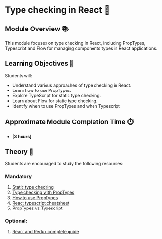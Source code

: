 # Type checking in React 🎨

## Module Overview 📚

This module focuses on type checking in React, including PropTypes, Typescript and Flow for managing components types in React applications.

## Learning Objectives 🎯

Students will:

- Understand various approaches of type checking in React.
- Learn how to use PropTypes.
- Explore TypeScript for static type checking.
- Learn about Flow for static type checking.
- Identify when to use PropTypes and when Typescript

## Approximate Module Completion Time ⏱️

- **[3 hours]**

## Theory 📖

Students are encouraged to study the following resources:

### Mandatory

1. [Static type checking](https://legacy.reactjs.org/docs/static-type-checking.html)
2. [Type checking with PropTypes](https://legacy.reactjs.org/docs/typechecking-with-proptypes.html)
3. [How to use PropTypes](https://www.freecodecamp.org/news/how-to-use-proptypes-in-react/)
4. [React typescript cheatsheet](https://react-typescript-cheatsheet.netlify.app/)
5. [PropTypes vs Typescript](https://blog.logrocket.com/comparing-typescript-and-proptypes-in-react-applications/)


### Optional:
1.  [React and Redux complete guide](https://github.com/piotrwitek/react-redux-typescript-guide#react--redux-in-typescript---complete-guide)